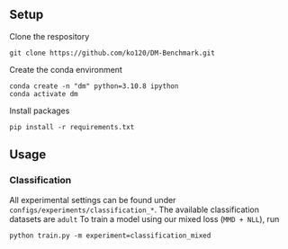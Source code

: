 ## Setup

Clone the respository

```
git clone https://github.com/ko120/DM-Benchmark.git
```

Create the conda environment

```
conda create -n "dm" python=3.10.8 ipython
conda activate dm
```

Install packages

``` 
pip install -r requirements.txt
```

## Usage

### Classification

All experimental settings can be found under `configs/experiments/classification_*`. The available classification datasets are `adult`
To train a model using our mixed loss (`MMD + NLL`), run

```
python train.py -m experiment=classification_mixed
```
